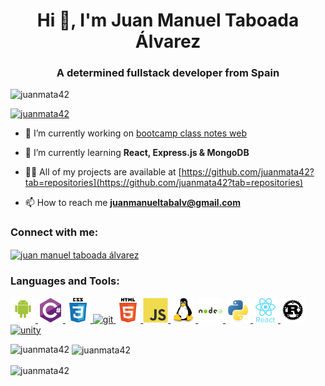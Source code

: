 <h1 align="center">Hi 👋, I'm Juan Manuel Taboada Álvarez</h1>
<h3 align="center">A determined fullstack developer from Spain</h3>

<p align="left"> <img src="https://komarev.com/ghpvc/?username=juanmata42&label=Profile%20views&color=0e75b6&style=flat" alt="juanmata42" /> </p>

<p align="left"> <a href="https://github.com/ryo-ma/github-profile-trophy"><img src="https://github-profile-trophy.vercel.app/?username=juanmata42" alt="juanmata42" /></a> </p>

- 🔭 I’m currently working on [bootcamp class notes web](https://github.com/juanmata42/web_apuntes)

- 🌱 I’m currently learning **React, Express.js & MongoDB**

- 👨‍💻 All of my projects are available at [https://github.com/juanmata42?tab=repositories](https://github.com/juanmata42?tab=repositories)

- 📫 How to reach me **juanmanueltabalv@gmail.com**

<h3 align="left">Connect with me:</h3>
<p align="left">
<a href="https://linkedin.com/in/juan manuel taboada álvarez" target="blank"><img align="center" src="https://raw.githubusercontent.com/rahuldkjain/github-profile-readme-generator/master/src/images/icons/Social/linked-in-alt.svg" alt="juan manuel taboada álvarez" height="30" width="40" /></a>
</p>

<h3 align="left">Languages and Tools:</h3>
<p align="left"> <a href="https://developer.android.com" target="_blank"> <img src="https://raw.githubusercontent.com/devicons/devicon/master/icons/android/android-original-wordmark.svg" alt="android" width="40" height="40"/> </a> <a href="https://www.w3schools.com/cs/" target="_blank"> <img src="https://raw.githubusercontent.com/devicons/devicon/master/icons/csharp/csharp-original.svg" alt="csharp" width="40" height="40"/> </a> <a href="https://www.w3schools.com/css/" target="_blank"> <img src="https://raw.githubusercontent.com/devicons/devicon/master/icons/css3/css3-original-wordmark.svg" alt="css3" width="40" height="40"/> </a> <a href="https://git-scm.com/" target="_blank"> <img src="https://www.vectorlogo.zone/logos/git-scm/git-scm-icon.svg" alt="git" width="40" height="40"/> </a> <a href="https://www.w3.org/html/" target="_blank"> <img src="https://raw.githubusercontent.com/devicons/devicon/master/icons/html5/html5-original-wordmark.svg" alt="html5" width="40" height="40"/> </a> <a href="https://developer.mozilla.org/en-US/docs/Web/JavaScript" target="_blank"> <img src="https://raw.githubusercontent.com/devicons/devicon/master/icons/javascript/javascript-original.svg" alt="javascript" width="40" height="40"/> </a> <a href="https://www.linux.org/" target="_blank"> <img src="https://raw.githubusercontent.com/devicons/devicon/master/icons/linux/linux-original.svg" alt="linux" width="40" height="40"/> </a> <a href="https://nodejs.org" target="_blank"> <img src="https://raw.githubusercontent.com/devicons/devicon/master/icons/nodejs/nodejs-original-wordmark.svg" alt="nodejs" width="40" height="40"/> </a> <a href="https://www.python.org" target="_blank"> <img src="https://raw.githubusercontent.com/devicons/devicon/master/icons/python/python-original.svg" alt="python" width="40" height="40"/> </a> <a href="https://reactjs.org/" target="_blank"> <img src="https://raw.githubusercontent.com/devicons/devicon/master/icons/react/react-original-wordmark.svg" alt="react" width="40" height="40"/> </a> <a href="https://www.rust-lang.org" target="_blank"> <img src="https://raw.githubusercontent.com/devicons/devicon/master/icons/rust/rust-plain.svg" alt="rust" width="40" height="40"/> </a> <a href="https://unity.com/" target="_blank"> <img src="https://www.vectorlogo.zone/logos/unity3d/unity3d-icon.svg" alt="unity" width="40" height="40"/> </a> </p>

<p><img align="left" src="https://github-readme-stats.vercel.app/api/top-langs?username=juanmata42&show_icons=true&locale=en&layout=compact" alt="juanmata42" /></p>

<p>&nbsp;<img align="center" src="https://github-readme-stats.vercel.app/api?username=juanmata42&show_icons=true&locale=en" alt="juanmata42" /></p>

<p><img align="center" src="https://github-readme-streak-stats.herokuapp.com/?user=juanmata42&" alt="juanmata42" /></p>
